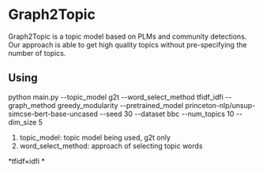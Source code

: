 # Graph2Topic
Graph2Topic is a topic model based on PLMs and community detections. Our approach is able to get high quality topics without pre-specifying the number of topics. 
## Using
python main.py --topic_model g2t --word_select_method tfidf_idfi --graph_method greedy_modularity --pretrained_model princeton-nlp/unsup-simcse-bert-base-uncased --seed 30 --dataset bbc --num_topics 10 --dim_size 5
1. topic_model: topic model being used, g2t only
2. word_select_method: approach of selecting topic words

*tfidf×idfi
* 
  
